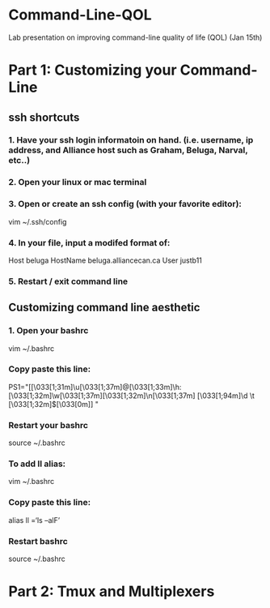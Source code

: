 # Command-Line-QOL
Lab presentation on improving command-line quality of life (QOL) (Jan 15th)


# Part 1: Customizing your Command-Line

## ssh shortcuts

### 1. Have your ssh login informatoin on hand. (i.e. username, ip address, and Alliance host such as Graham, Beluga, Narval, etc..)
### 2. Open your linux or mac terminal
### 3. Open or create an ssh config (with your favorite editor):
vim ~/.ssh/config

### 4. In your file, input a modifed format of: 
Host beluga
    HostName beluga.alliancecan.ca
    User justb11

### 5. Restart / exit command line

## Customizing command line aesthetic
### 1. Open your bashrc
vim ~/.bashrc

### Copy paste this line:
PS1="[\[\033[1;31m\]\u\[\033[1;37m\]@\[\033[1;33m\]\h: \[\033[1;32m\]\w\[\033[1;37m\]\[\033[1;32m\]\n\[\033[1;37m\] \[\033[1;94m\]\d \t \[\033[1;32m\]\$\[\033[0m\]] "

### Restart your bashrc
source ~/.bashrc

### To add ll alias: 
vim ~/.bashrc

### Copy paste this line:
alias ll =‘ls –alF’

### Restart bashrc
source ~/.bashrc

# Part 2: Tmux and Multiplexers
